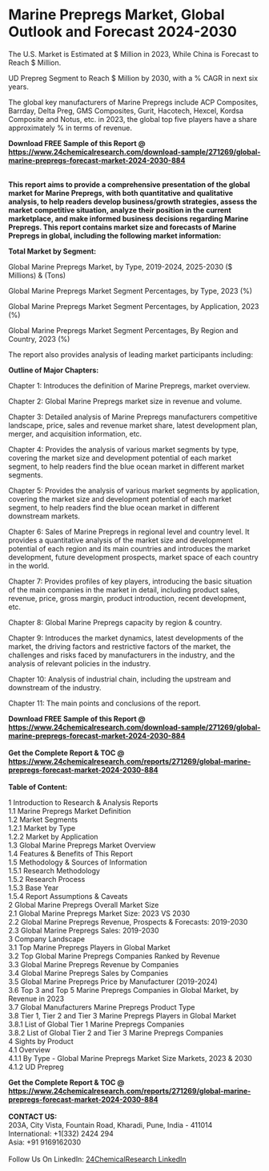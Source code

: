 <h1>Marine Prepregs Market, Global Outlook and Forecast 2024-2030</h1><p>
The U.S. Market is Estimated at $ Million in 2023, While China is Forecast to Reach $ Million.</p><p>
UD Prepreg Segment to Reach $ Million by 2030, with a % CAGR in next six years.</p><p>
The global key manufacturers of Marine Prepregs include ACP Composites, Barrday, Delta Preg, GMS Composites, Gurit, Hacotech, Hexcel, Kordsa Composite and Notus, etc. in 2023, the global top five players have a share approximately % in terms of revenue.</p><div><b>Download FREE Sample of this Report @ 
            <a href="https://www.24chemicalresearch.com/download-sample/271269/global-marine-prepregs-forecast-market-2024-2030-884">
            https://www.24chemicalresearch.com/download-sample/271269/global-marine-prepregs-forecast-market-2024-2030-884</a></b></div><br><p>
<strong>This report aims to provide a comprehensive presentation of the global market for Marine Prepregs, with both quantitative and qualitative analysis, to help readers develop business/growth strategies, assess the market competitive situation, analyze their position in the current marketplace, and make informed business decisions regarding Marine Prepregs. This report contains market size and forecasts of Marine Prepregs in global, including the following market information:</strong>
</p><p>
<strong>Total Market by Segment:</strong></p><p>
Global Marine Prepregs Market, by Type, 2019-2024, 2025-2030 ($ Millions) &amp; (Tons)</p><p>
Global Marine Prepregs Market Segment Percentages, by Type, 2023 (%)</p><p>
</p><p>
Global Marine Prepregs Market Segment Percentages, by Application, 2023 (%)</p><p>
</p><p>
Global Marine Prepregs Market Segment Percentages, By Region and Country, 2023 (%)</p><p>
</p><p>
The report also provides analysis of leading market participants including:</p><p>
</p><p>
</p><p>
</p><p><strong>Outline of Major Chapters:</strong></p><p>
</p><p>Chapter 1: Introduces the definition of Marine Prepregs, market overview.</p><p>
Chapter 2: Global Marine Prepregs market size in revenue and volume.</p><p>
Chapter 3: Detailed analysis of Marine Prepregs manufacturers competitive landscape, price, sales and revenue market share, latest development plan, merger, and acquisition information, etc.</p><p>
Chapter 4: Provides the analysis of various market segments by type, covering the market size and development potential of each market segment, to help readers find the blue ocean market in different market segments.</p><p>
Chapter 5: Provides the analysis of various market segments by application, covering the market size and development potential of each market segment, to help readers find the blue ocean market in different downstream markets.</p><p>
Chapter 6: Sales of Marine Prepregs in regional level and country level. It provides a quantitative analysis of the market size and development potential of each region and its main countries and introduces the market development, future development prospects, market space of each country in the world.</p><p>
Chapter 7: Provides profiles of key players, introducing the basic situation of the main companies in the market in detail, including product sales, revenue, price, gross margin, product introduction, recent development, etc.</p><p>
Chapter 8: Global Marine Prepregs capacity by region &amp; country.</p><p>
Chapter 9: Introduces the market dynamics, latest developments of the market, the driving factors and restrictive factors of the market, the challenges and risks faced by manufacturers in the industry, and the analysis of relevant policies in the industry.</p><p>
Chapter 10: Analysis of industrial chain, including the upstream and downstream of the industry.</p><p>
Chapter 11: The main points and conclusions of the report.</p><div><b>Download FREE Sample of this Report @ 
            <a href="https://www.24chemicalresearch.com/download-sample/271269/global-marine-prepregs-forecast-market-2024-2030-884">
            https://www.24chemicalresearch.com/download-sample/271269/global-marine-prepregs-forecast-market-2024-2030-884</a></b></div><br><div><b>Get the Complete Report & TOC @ 
            <a href="https://www.24chemicalresearch.com/reports/271269/global-marine-prepregs-forecast-market-2024-2030-884">
            https://www.24chemicalresearch.com/reports/271269/global-marine-prepregs-forecast-market-2024-2030-884</a></b></div><br>
            <b>Table of Content:</b><p>1 Introduction to Research & Analysis Reports<br />
    1.1 Marine Prepregs Market Definition<br />
    1.2 Market Segments<br />
        1.2.1 Market by Type<br />
        1.2.2 Market by Application<br />
    1.3 Global Marine Prepregs Market Overview<br />
    1.4 Features & Benefits of This Report<br />
    1.5 Methodology & Sources of Information<br />
        1.5.1 Research Methodology<br />
        1.5.2 Research Process<br />
        1.5.3 Base Year<br />
        1.5.4 Report Assumptions & Caveats<br />
2 Global Marine Prepregs Overall Market Size<br />
    2.1 Global Marine Prepregs Market Size: 2023 VS 2030<br />
    2.2 Global Marine Prepregs Revenue, Prospects & Forecasts: 2019-2030<br />
    2.3 Global Marine Prepregs Sales: 2019-2030<br />
3 Company Landscape<br />
    3.1 Top Marine Prepregs Players in Global Market<br />
    3.2 Top Global Marine Prepregs Companies Ranked by Revenue<br />
    3.3 Global Marine Prepregs Revenue by Companies<br />
    3.4 Global Marine Prepregs Sales by Companies<br />
    3.5 Global Marine Prepregs Price by Manufacturer (2019-2024)<br />
    3.6 Top 3 and Top 5 Marine Prepregs Companies in Global Market, by Revenue in 2023<br />
    3.7 Global Manufacturers Marine Prepregs Product Type<br />
    3.8 Tier 1, Tier 2 and Tier 3 Marine Prepregs Players in Global Market<br />
        3.8.1 List of Global Tier 1 Marine Prepregs Companies<br />
        3.8.2 List of Global Tier 2 and Tier 3 Marine Prepregs Companies<br />
4 Sights by Product<br />
    4.1 Overview<br />
        4.1.1 By Type - Global Marine Prepregs Market Size Markets, 2023 & 2030<br />
        4.1.2 UD Prepreg<br />
 </p><div><b>Get the Complete Report & TOC @ 
            <a href="https://www.24chemicalresearch.com/reports/271269/global-marine-prepregs-forecast-market-2024-2030-884">
            https://www.24chemicalresearch.com/reports/271269/global-marine-prepregs-forecast-market-2024-2030-884</a></b></div><br><b>CONTACT US:</b><br>
            203A, City Vista, Fountain Road, Kharadi, Pune, India - 411014<br>
            International: +1(332) 2424 294<br>
            Asia: +91 9169162030 <br><br>
            Follow Us On LinkedIn: <a href="https://www.linkedin.com/company/24chemicalresearch/">24ChemicalResearch LinkedIn</a>